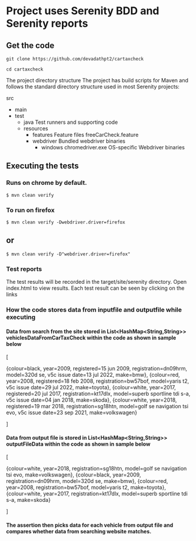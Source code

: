 # Project uses Serenity BDD and Serenity reports

## Get the code

```git clone https://github.com/devadathpt2/cartaxcheck```

```cd cartaxcheck```

The project directory structure
The project has build scripts for Maven and follows the standard directory structure used in most Serenity projects:

src
  + main
  + test
    + java                          Test runners and supporting code
    + resources
      + features                    Feature files
          freeCarCheck.feature  
      + webdriver                   Bundled webdriver binaries
        + windows
          chromedriver.exe          OS-specific Webdriver binaries

## Executing the tests

### Runs on chrome by default.
```$ mvn clean verify```

### To run on firefox
```$ mvn clean verify -Dwebdriver.driver=firefox```
## or
```$ mvn clean verify -D"webdriver.driver=firefox"```


### Test reports
The test results will be recorded in the target/site/serenity directory.
Open index.html to view results. Each test result can be seen by clicking on the links

### How the code stores data from inputfile and outputfile while executing

#### Data from search from the site stored in List<HashMap<String,String>> vehiclesDataFromCarTaxCheck within the code as shown in sample below

[

{colour=black, year=2009, registered=15 jun 2009, registration=dn09hrm, model=320d se, v5c issue date=13 jul 2022, make=bmw}, 
{colour=red, year=2008, registered=18 feb 2008, registration=bw57bof, model=yaris t2, v5c issue date=29 jul 2022, make=toyota}, 
{colour=white, year=2017, registered=20 jul 2017, registration=kt17dlx, model=superb sportline tdi s-a, v5c issue date=04 jan 2018, make=skoda},
{colour=white, year=2018, registered=19 mar 2018, registration=sg18htn, model=golf se navigation tsi evo, v5c issue date=23 sep 2021, make=volkswagen}

]

#### Data from output file is stored in List<HashMap<String,String>> outputFileData within the code as shown in sample below
[

{colour=white, year=2018, registration=sg18htn, model=golf se navigation tsi evo, make=volkswagen},
{colour=black, year=2009, registration=dn09hrm, model=320d se, make=bmw},
{colour=red, year=2008, registration=bw57bof, model=yaris t2, make=toyota},
{colour=white, year=2017, registration=kt17dlx, model=superb sportline tdi s-a, make=skoda}

]

#### The assertion then picks data for each vehicle from output file and compares whether data from searching website matches.
